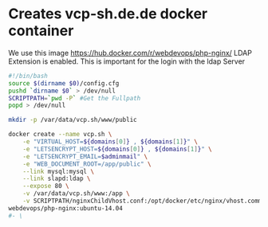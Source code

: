 # Creates vcp-sh.de.de docker container

We use this image https://hub.docker.com/r/webdevops/php-nginx/
LDAP Extension is enabled. This is important for the login with the ldap Server
```` bash
#!/bin/bash
source $(dirname $0)/config.cfg
pushd `dirname $0` > /dev/null
SCRIPTPATH=`pwd -P` #Get the Fullpath
popd > /dev/null

mkdir -p /var/data/vcp.sh/www/public

docker create --name vcp.sh \
    -e "VIRTUAL_HOST=${domains[0]} , ${domains[1]}" \
    -e "LETSENCRYPT_HOST=${domains[0]} , ${domains[1]}" \
    -e "LETSENCRYPT_EMAIL=$adminmail" \
    -e "WEB_DOCUMENT_ROOT=/app/public" \
    --link mysql:mysql \
    --link slapd:ldap \
    --expose 80 \
    -v /var/data/vcp.sh/www:/app \
    -v SCRIPTPATH/nginxChildVhost.conf:/opt/docker/etc/nginx/vhost.common.d/10-location-root.conf \
webdevops/php-nginx:ubuntu-14.04
#- \

````
